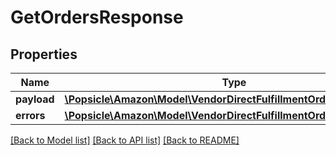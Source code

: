 # GetOrdersResponse

## Properties
Name | Type | Description | Notes
------------ | ------------- | ------------- | -------------
**payload** | [**\Popsicle\Amazon\Model\VendorDirectFulfillmentOrdersV1\OrderList**](OrderList.md) |  | [optional] 
**errors** | [**\Popsicle\Amazon\Model\VendorDirectFulfillmentOrdersV1\ErrorList**](ErrorList.md) |  | [optional] 

[[Back to Model list]](../../README.md#documentation-for-models) [[Back to API list]](../../README.md#documentation-for-api-endpoints) [[Back to README]](../../README.md)

